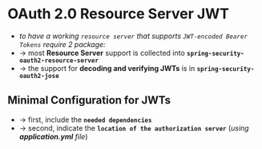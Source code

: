 
# OAuth 2.0 Resource Server JWT
* _to have a working `resource server` that supports `JWT-encoded Bearer Tokens` require 2 package:_
* -> most **Resource Server** support is collected into **`spring-security-oauth2-resource-server`**
* -> the support for **decoding and verifying JWTs** is in **`spring-security-oauth2-jose`**

## Minimal Configuration for JWTs
* -> first, include the **`needed dependencies`**
* -> second, indicate the **`location of the authorization server`** (_using **application.yml** file_)




